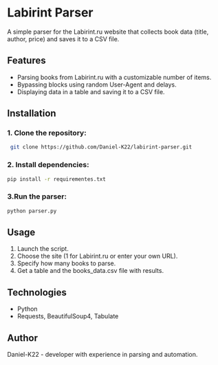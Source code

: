 # Labirint Parser
A simple parser for the Labirint.ru website that collects book data (title, author, price) and saves it to a CSV file.

## Features
- Parsing books from Labirint.ru with a customizable number of items.
- Bypassing blocks using random User-Agent and delays.
- Displaying data in a table and saving it to a CSV file.

## Installation
### 1. Clone the repository:  
```bash
 git clone https://github.com/Daniel-K22/labirint-parser.git 
```
### 2. Install dependencies:
```bash
pip install -r requirementes.txt
```
### 3.Run the parser:
```bash
python parser.py
```

## Usage
1. Launch the script.
2. Choose the site (1 for Labirint.ru or enter your own URL).
3. Specify how many books to parse.
4. Get a table and the books_data.csv file with results.

## Technologies
- Python
- Requests, BeautifulSoup4, Tabulate

## Author
Daniel-K22 - developer with experience in parsing and automation.